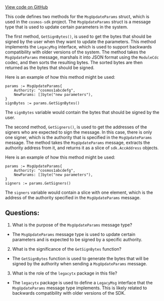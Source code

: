 [View code on GitHub](https://github.com/cosmos/cosmos-sdk.git/x/auth/types/msgs.go)

This code defines two methods for the `MsgUpdateParams` struct, which is used in the `cosmos-sdk` project. The `MsgUpdateParams` struct is a message type that is used to update certain parameters in the system. 

The first method, `GetSignBytes()`, is used to get the bytes that should be signed by the user when they want to update the parameters. This method implements the `LegacyMsg` interface, which is used to support backwards compatibility with older versions of the system. The method takes the `MsgUpdateParams` message, marshals it into JSON format using the `ModuleCdc` codec, and then sorts the resulting bytes. The sorted bytes are then returned as the bytes that should be signed.

Here is an example of how this method might be used:

```
params := MsgUpdateParams{
    Authority: "cosmos1abcdefg",
    NewParams: []byte("new parameters"),
}
signBytes := params.GetSignBytes()
```

The `signBytes` variable would contain the bytes that should be signed by the user.

The second method, `GetSigners()`, is used to get the addresses of the signers who are expected to sign the message. In this case, there is only one signer, which is the authority that is specified in the `MsgUpdateParams` message. The method takes the `MsgUpdateParams` message, extracts the authority address from it, and returns it as a slice of `sdk.AccAddress` objects.

Here is an example of how this method might be used:

```
params := MsgUpdateParams{
    Authority: "cosmos1abcdefg",
    NewParams: []byte("new parameters"),
}
signers := params.GetSigners()
```

The `signers` variable would contain a slice with one element, which is the address of the authority specified in the `MsgUpdateParams` message.
## Questions: 
 1. What is the purpose of the `MsgUpdateParams` message type?
- The `MsgUpdateParams` message type is used to update certain parameters and is expected to be signed by a specific authority.

2. What is the significance of the `GetSignBytes` function?
- The `GetSignBytes` function is used to generate the bytes that will be signed by the authority when sending a `MsgUpdateParams` message.

3. What is the role of the `legacytx` package in this file?
- The `legacytx` package is used to define a `LegacyMsg` interface that the `MsgUpdateParams` message type implements. This is likely related to backwards compatibility with older versions of the SDK.